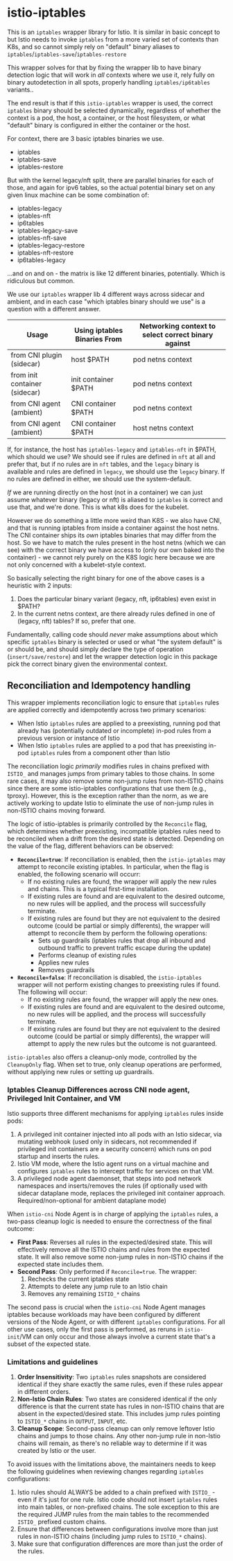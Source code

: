 # istio-iptables

This is an `iptables` wrapper library for Istio. It is similar in basic concept to [](https://github.com/kubernetes-sigs/iptables-wrappers) but Istio needs to invoke `iptables` from a more varied set of contexts than K8s, and so cannot simply rely on "default" binary aliases to `iptables`/`iptables-save`/`iptables-restore`

This wrapper solves for that by fixing the wrapper lib to have binary detection logic that will work in *all* contexts where we use it, rely fully on binary autodetection in all spots, properly handling `iptables/ip6tables` variants..

The end result is that if this `istio-iptables` wrapper is used, the correct `iptables` binary should be selected dynamically, regardless of whether the context is a pod, the host, a container, or the host filesystem, or what "default" binary is configured in either the container or the host.

For context, there are 3 basic iptables binaries we use.

- iptables
- iptables-save
- iptables-restore

But with the kernel legacy/nft split, there are parallel binaries for each of those, and again for ipv6 tables, so the actual potential binary set on any given linux machine can be some combination of:

- iptables-legacy
- iptables-nft
- ip6tables
- iptables-legacy-save
- iptables-nft-save
- iptables-legacy-restore
- iptables-nft-restore
- ip6tables-legacy

...and on and on - the matrix is like 12 different binaries, potentially. Which is ridiculous but common.

We use our `iptables` wrapper lib 4 different ways across sidecar and ambient, and in each case "which iptables binary should we use" is a question with a different answer.

| Usage | Using iptables Binaries From | Networking context to select correct binary against |
| ------------- | ------------- | ------------- |
| from CNI plugin (sidecar) | host $PATH  | pod netns context |
| from init container  (sidecar) | init container $PATH  | pod netns context |
| from CNI agent (ambient) | CNI container $PATH  | pod netns context |
| from CNI agent (ambient) | CNI container $PATH  | host netns context |

If, for instance, the host has `iptables-legacy` and `iptables-nft` in $PATH, which should we use? We should see if rules are defined in `nft` at all and prefer that, but if no rules are in `nft` tables, and the `legacy` binary is available and rules are defined in `legacy`, we should use the `legacy` binary. If no rules are defined in either, we should use the system-default.

_If_ we are running directly on the host (not in a container) we can just assume whatever binary (legacy or nft) is aliased to `iptables` is correct and use that, and we're done. This is what k8s does for the kubelet.

However we do something a little more weird than K8S - we also have CNI, and that is running iptables from inside a container against the host netns. The CNI container ships its _own_ iptables binaries that may differ from the host. So we have to match the rules present in the host netns (which we can see) with the correct binary we have access to (only our own baked into the container) - we cannot rely purely on the K8S logic here because we are not only concerned with a kubelet-style context.

So basically selecting the right binary for one of the above cases is a heuristic with 2 inputs:

1. Does the particular binary variant (legacy, nft, ip6tables) even exist in $PATH?
1. In the current netns context, are there already rules defined in one of (legacy, nft) tables? If so, prefer that one.

Fundamentally, calling code should _never_ make assumptions about which specific `iptables` binary is selected or used or what "the system default" is or should be, and should simply declare the type of operation (`insert/save/restore`) and let the wrapper detection logic in this package pick the correct binary given the environmental context.

## Reconciliation and Idempotency handling

This wrapper implements reconciliation logic to ensure that `iptables` rules are applied correctly and idempotently across two primary scenarios:

- When Istio `iptables` rules are applied to a preexisting, running pod that already has (potentially outdated or incomplete) in-pod rules from a previous version or instance of Istio
- When Istio `iptables` rules are applied to a pod that has preexisting in-pod `iptables` rules from a component other than Istio

The reconciliation logic _primarily_ modifies rules in chains prefixed with `ISTIO_` and manages jumps from primary tables to those chains. In some rare cases, it may also remove some non-jump rules from non-ISTIO chains since there are some istio-iptables configurations that use them (e.g., tproxy). However, this is the exception rather than the norm, as we are actively working to update Istio to eliminate the use of non-jump rules in non-ISTIO chains moving forward.

The logic of istio-iptables is primarily controlled by the `Reconcile` flag, which determines whether preexisting, incompatible iptables rules need to be reconciled when a drift from the desired state is detected.
Depending on the value of the flag, different behaviors can be observed:
- **`Reconcile=true`**: If reconciliation is enabled, then the `istio-iptables` may attempt to reconcile existing iptables. In particular, when the flag is enabled, the following scenario will occurr:
  - If no existing rules are found, the wrapper will apply the new rules and chains. This is a typical first-time installation.
  - If existing rules are found and are equivalent to the desired outcome, no new rules will be applied, and the process will successfully terminate.
  - If existing rules are found but they are not equivalent to the desired outcome (could be partial or simply differents), the wrapper will attempt to reconcile them by perform the following operations:
    - Sets up guardrails (iptables rules that drop all inbound and outbound traffic to prevent traffic escape during the update)
    - Performs cleanup of existing rules
    - Applies new rules
    - Removes guardrails
- **`Reconcile=false`**: If reconciliation is disabled, the `istio-iptables` wrapper will not perform existing changes to preexisting rules if found. The following will occur:
  - If no existing rules are found, the wrapper will apply the new ones.
  - If existing rules are found and are equivalent to the desired outcome, no new rules will be applied, and the process will successfully terminate.
  - If existing rules are found but they are not equivalent to the desired outcome (could be partial or simply differents), the wrapper will attempt to apply the new rules but the outcome is not guaranteed.

`istio-iptables` also offers a cleanup-only mode, controlled by the `CleanupOnly` flag. When set to true, only cleanup operations are performed, without applying new rules or setting up guardrails.

### Iptables Cleanup Differences across CNI node agent, Privileged Init Container, and VM

Istio supports three different mechanisms for applying `iptables` rules inside pods:
1. A privileged init container injected into all pods with an Istio sidecar, via mutating webhook (used only in sidecars, not recommended if privileged init containers are a security concern) which runs on pod startup and inserts the rules.
1. Istio VM mode, where the Istio agent runs on a virtual machine and configures `iptables` rules to intercept traffic for services on that VM.
1. A privileged node agent daemonset, that steps into pod network namespaces and inserts/removes the rules (if optionally used with sidecar dataplane mode, replaces the privileged init container approach. Required/non-optional for ambient dataplane mode)

When `istio-cni` Node Agent is in charge of applying the `iptables` rules, a two-pass cleanup logic is needed to ensure the correctness of the final outcome:
- **First Pass**: Reverses all rules in the expected/desired state. This will effectively remove all the ISTIO chains and rules from the expected state. It will also remove some non-jump rules in non-ISTIO chains if the expected state includes them.
- **Second Pass**: Only performed if `Reconcile=true`. The wrapper:
  1. Rechecks the current iptables state
  1. Attempts to delete any jump rule to an Istio chain
  1. Removes any remaining `ISTIO_*` chains

The second pass is crucial when the `istio-cni` Node Agent manages iptables because workloads may have been configured by different versions of the Node Agent, or with different `iptables` configurations.
For all other use cases, only the first pass is performed, as reruns in `istio-init`/VM can only occur and those always involve a current state that's a subset of the expected state.

### Limitations and guidelines

1. **Order Insensitivity**:  Two `iptables` rules snapshots are considered identical if they share exactly the same rules, even if these rules appear in different orders.
1. **Non-Istio Chain Rules**: Two states are considered identical if the only difference is that the current state has rules in non-ISTIO chains that are absent in the expected/desired state. This includes jump rules pointing to `ISTIO_*` chains in `OUTPUT`, `INPUT`, etc.
1. **Cleanup Scope**: Second-pass cleanup can only remove leftover Istio chains and jumps to those chains. Any other non-jump rule in non-Istio chains will remain, as there's no reliable way to determine if it was created by Istio or the user.

To avoid issues with the limitations above, the maintainers needs to keep the following guidelines when reviewing changes regarding `iptables` configurations:
1. Istio rules should ALWAYS be added to a chain prefixed with `ISTIO_` - even if it's just for one rule. Istio code should not insert `iptables` rules into main tables, or non-prefixed chains. The sole exception to this are the required JUMP rules from the main tables to the recommended `ISTIO_` prefixed custom chains.
1. Ensure that differences between configurations involve more than just rules in non-ISTIO chains (including jump rules to `ISTIO_*` chains).
1. Make sure that configuration differences are more than just the order of the rules.
